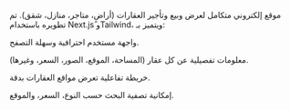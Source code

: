 موقع إلكتروني متكامل لعرض وبيع وتأجير العقارات (أراضٍ، متاجر، منازل، شقق). تم تطويره باستخدام Next.js وTailwind، ويتميز بـ:

واجهة مستخدم احترافية وسهلة التصفح.

معلومات تفصيلية عن كل عقار (المساحة، الموقع، الصور، السعر، وغيرها).

خريطة تفاعلية تعرض مواقع العقارات بدقة.

إمكانية تصفية البحث حسب النوع، السعر، والموقع.